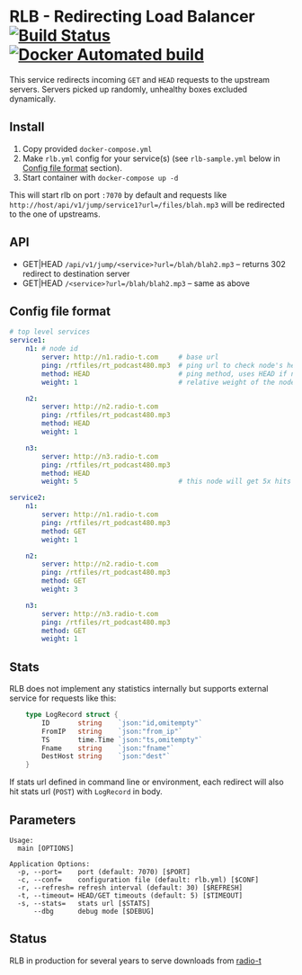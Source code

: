 # RLB - Redirecting Load Balancer [![Build Status](https://travis-ci.org/umputun/rlb.svg?branch=master)](https://travis-ci.org/umputun/rlb) [![Docker Automated build](https://img.shields.io/docker/automated/jrottenberg/ffmpeg.svg)](https://hub.docker.com/r/umputun/rlb/)

This service redirects incoming `GET` and `HEAD` requests to the upstream servers. 
Servers picked up randomly, unhealthy boxes excluded dynamically.

## Install

1. Copy provided `docker-compose.yml`
1. Make `rlb.yml` config for your service(s) (see `rlb-sample.yml` below in [Config file format](#config-file-format) section).
1. Start container with `docker-compose up -d`

This will start rlb on port `:7070` by default and requests like `http://host/api/v1/jump/service1?url=/files/blah.mp3` will be redirected to the one of upstreams.

## API

* GET|HEAD `/api/v1/jump/<service>?url=/blah/blah2.mp3` – returns 302 redirect to destination server
* GET|HEAD `/<service>?url=/blah/blah2.mp3` – same as above

## Config file format

```yaml
# top level services
service1:
    n1: # node id
        server: http://n1.radio-t.com     # base url 
        ping: /rtfiles/rt_podcast480.mp3  # ping url to check node's health
        method: HEAD                      # ping method, uses HEAD if notthing defined
        weight: 1                         # relative weight of the node [1..n]   

    n2:
        server: http://n2.radio-t.com
        ping: /rtfiles/rt_podcast480.mp3
        method: HEAD
        weight: 1

    n3:
        server: http://n3.radio-t.com
        ping: /rtfiles/rt_podcast480.mp3
        method: HEAD
        weight: 5                         # this node will get 5x hits comparing to n1 and n2 

service2:
    n1:
        server: http://n1.radio-t.com
        ping: /rtfiles/rt_podcast480.mp3
        method: GET
        weight: 1

    n2:
        server: http://n2.radio-t.com
        ping: /rtfiles/rt_podcast480.mp3
        method: GET
        weight: 3

    n3:
        server: http://n3.radio-t.com
        ping: /rtfiles/rt_podcast480.mp3
        method: GET
        weight: 1
```

## Stats

RLB does not implement any statistics internally but supports external service for requests like this:

```go
	type LogRecord struct {
		ID       string    `json:"id,omitempty"`
		FromIP   string    `json:"from_ip"`
		TS       time.Time `json:"ts,omitempty"`
		Fname    string    `json:"fname"`
		DestHost string    `json:"dest"`
	}
```

If stats url defined in command line or environment, each redirect will also hit stats url (`POST`) with `LogRecord` in body.
 
## Parameters

```
Usage:
  main [OPTIONS]

Application Options:
  -p, --port=    port (default: 7070) [$PORT]
  -c, --conf=    configuration file (default: rlb.yml) [$CONF]
  -r, --refresh= refresh interval (default: 30) [$REFRESH]
  -t, --timeout= HEAD/GET timeouts (default: 5) [$TIMEOUT]
  -s, --stats=   stats url [$STATS]
      --dbg      debug mode [$DEBUG]

```

## Status

RLB in production for several years to serve downloads from [radio-t](https:/radio-t.com)
